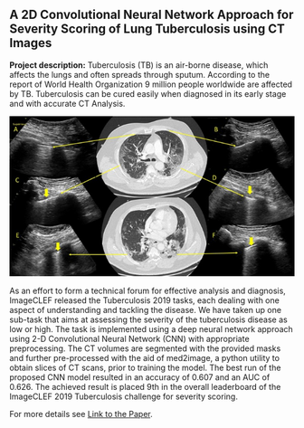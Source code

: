 ## A 2D Convolutional Neural Network Approach for Severity Scoring of Lung Tuberculosis using CT Images

**Project description:** Tuberculosis (TB) is an air-borne disease, which affects the lungs and often spreads through sputum. According to the report of World Health Organization 9 million people worldwide are affected by TB. Tuberculosis can be cured easily when diagnosed in its early stage and with accurate CT Analysis.

<img src="images/lung-CT.jpg?raw=true"/>

 As an effort to form a technical forum for effective analysis and diagnosis, ImageCLEF released the Tuberculosis 2019 tasks, each dealing with one aspect of understanding and tackling the disease. We have taken up one sub-task that aims at assessing the severity of the tuberculosis disease as low or high. The task is implemented using a deep neural network approach using 2-D Convolutional Neural Network (CNN) with appropriate preprocessing. The CT volumes are segmented with the provided masks and further pre-processed with the aid of med2image, a python utility to obtain slices of CT scans, prior to training the model. The best run of the proposed CNN model resulted in an accuracy of 0.607 and an AUC of 0.626. The achieved result is placed 9th in the overall leaderboard of the ImageCLEF 2019 Tuberculosis challenge for severity scoring.


For more details see [Link to the Paper](http://ceur-ws.org/Vol-2380/paper_133.pdf).
